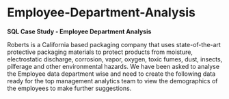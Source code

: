 # Employee-Department-Analysis
**SQL Case Study - Employee Department Analysis**

Roberts is a California based packaging company that uses state-of-the-art protective packaging materials to protect products from moisture, electrostatic discharge, corrosion, vapor, oxygen, toxic fumes, dust, insects, pilferage and other environmental hazards.
We have been asked to analyse the Employee data department wise and need to create the following data ready for the top management analytics team to view the demographics of the employees to make further suggestions. 
